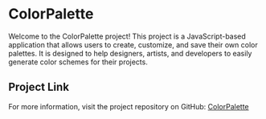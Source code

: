 # ColorPalette

Welcome to the ColorPalette project! This project is a JavaScript-based application that allows users to create, customize, and save their own color palettes. It is designed to help designers, artists, and developers to easily generate color schemes for their projects.

## Project Link

For more information, visit the project repository on GitHub: [ColorPalette](https://pratishthasaini.github.io/colorPalette/)
